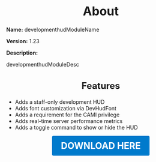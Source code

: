 <h1 style="text-align:center; font-size:2rem; font-weight:bold;">About</h1>

**Name:**
developmenthudModuleName

**Version:**
1.23

**Description:**

developmenthudModuleDesc

<h2 style="text-align:center; font-size:1.5rem; font-weight:bold;">Features</h2>

- Adds a staff-only development HUD
- Adds font customization via DevHudFont
- Adds a requirement for the CAMI privilege
- Adds real-time server performance metrics
- Adds a toggle command to show or hide the HUD





<p align="center"><a href="https://github.com/LiliaFramework/Modules/raw/refs/heads/gh-pages/developmenthud.zip" style="display:inline-block;padding:12px 24px;font-size:1.5rem;font-weight:bold;text-decoration:none;color:#fff;background-color:var(--md-primary-fg-color,#007acc);border-radius:4px;">DOWNLOAD HERE</a></p>